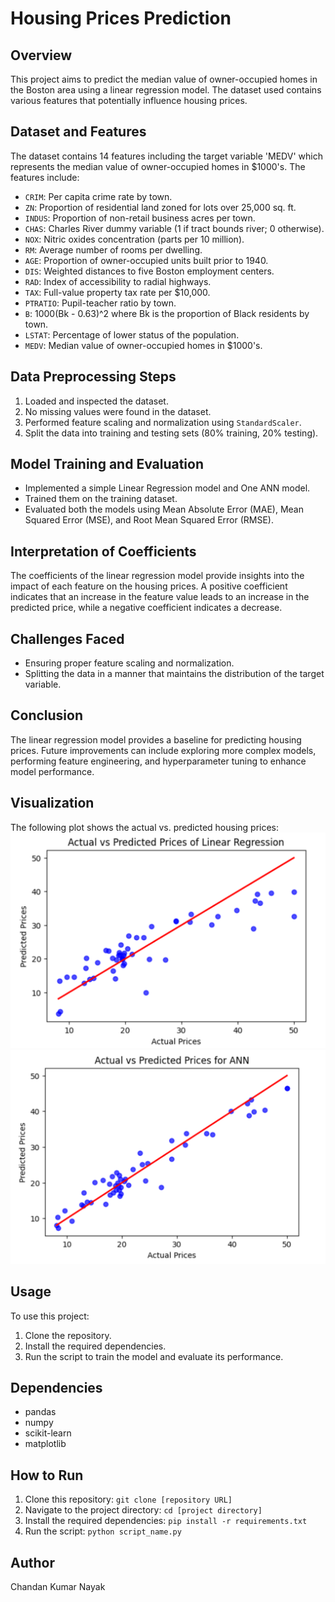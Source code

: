 # Housing Prices Prediction

## Overview
This project aims to predict the median value of owner-occupied homes in the Boston area using a linear regression model. The dataset used contains various features that potentially influence housing prices. 

## Dataset and Features
The dataset contains 14 features including the target variable 'MEDV' which represents the median value of owner-occupied homes in $1000's. The features include:
- `CRIM`: Per capita crime rate by town.
- `ZN`: Proportion of residential land zoned for lots over 25,000 sq. ft.
- `INDUS`: Proportion of non-retail business acres per town.
- `CHAS`: Charles River dummy variable (1 if tract bounds river; 0 otherwise).
- `NOX`: Nitric oxides concentration (parts per 10 million).
- `RM`: Average number of rooms per dwelling.
- `AGE`: Proportion of owner-occupied units built prior to 1940.
- `DIS`: Weighted distances to five Boston employment centers.
- `RAD`: Index of accessibility to radial highways.
- `TAX`: Full-value property tax rate per $10,000.
- `PTRATIO`: Pupil-teacher ratio by town.
- `B`: 1000(Bk - 0.63)^2 where Bk is the proportion of Black residents by town.
- `LSTAT`: Percentage of lower status of the population.
- `MEDV`: Median value of owner-occupied homes in $1000's.

## Data Preprocessing Steps
1. Loaded and inspected the dataset.
2. No missing values were found in the dataset.
3. Performed feature scaling and normalization using `StandardScaler`.
4. Split the data into training and testing sets (80% training, 20% testing).

## Model Training and Evaluation
- Implemented a simple Linear Regression model and One ANN model.
- Trained them on the training dataset.
- Evaluated both the models using Mean Absolute Error (MAE), Mean Squared Error (MSE), and Root Mean Squared Error (RMSE).

## Interpretation of Coefficients
The coefficients of the linear regression model provide insights into the impact of each feature on the housing prices. A positive coefficient indicates that an increase in the feature value leads to an increase in the predicted price, while a negative coefficient indicates a decrease.

## Challenges Faced
- Ensuring proper feature scaling and normalization.
- Splitting the data in a manner that maintains the distribution of the target variable.

## Conclusion
The linear regression model provides a baseline for predicting housing prices. Future improvements can include exploring more complex models, performing feature engineering, and hyperparameter tuning to enhance model performance.

## Visualization
The following plot shows the actual vs. predicted housing prices:
![Actual vs Predicted Prices](./Snaps/ss1.png)
![Actual vs Predicted Prices](./Snaps/ss2.png)

## Usage
To use this project:
1. Clone the repository.
2. Install the required dependencies.
3. Run the script to train the model and evaluate its performance.

## Dependencies
- pandas
- numpy
- scikit-learn
- matplotlib

## How to Run
1. Clone this repository: `git clone [repository URL]`
2. Navigate to the project directory: `cd [project directory]`
3. Install the required dependencies: `pip install -r requirements.txt`
4. Run the script: `python script_name.py`

## Author
Chandan Kumar Nayak
